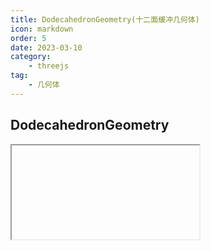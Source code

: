 ```yaml
---
title: DodecahedronGeometry(十二面缓冲几何体)
icon: markdown
order: 5
date: 2023-03-10
category:
    - threejs
tag:
    - 几何体
---
```


## DodecahedronGeometry

<IFrame url="https://luotainxu-demo.netlify.app/#/threejs/geometry/dodecahedronGeometry"/>

## 构造器

### radius : Float

十二面体的半径，默认值为1

### detail : Integer

默认值为0。将这个值设为一个大于0的数将会为它增加一些顶点，使其不再是一个十二面体

## 属性

共有属性请参见其基类[PolyhedronGeometry](/threejs/几何体/多面缓冲几何体.md)

### .parameters : Object

一个包含着构造函数中每个参数的对象。在对象实例化之后，对该属性的任何修改都不会改变这个几何体。

## 方法

共有方法请参见其基类[PolyhedronGeometry](/threejs/几何体/多面缓冲几何体.md)
